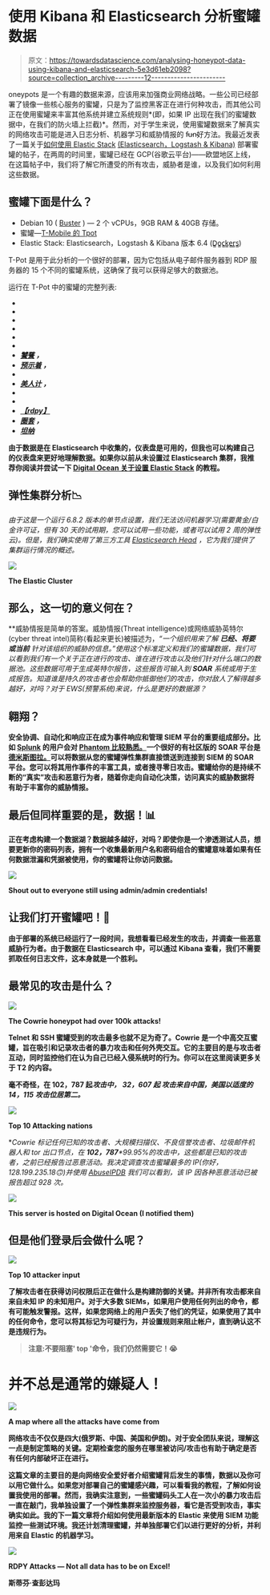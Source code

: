 # 使用 Kibana 和 Elasticsearch 分析蜜罐数据

> 原文：<https://towardsdatascience.com/analysing-honeypot-data-using-kibana-and-elasticsearch-5e3d61eb2098?source=collection_archive---------12----------------------->

oneypots 是一个有趣的数据来源，应该用来加强商业网络战略。一些公司已经部署了镜像一些核心服务的蜜罐，只是为了监控黑客正在进行何种攻击，而其他公司正在使用蜜罐来丰富其他系统并建立系统规则*(即，如果 IP 出现在我们的蜜罐数据中，在我们的防火墙上拦截)*。然而，对于学生来说，使用蜜罐数据来了解真实的网络攻击可能是进入日志分析、机器学习和威胁情报的 f̵u̵n̵好方法。我最近发表了一篇关于[如何使用 Elastic Stack](https://medium.com/@Stephen_Chap/deploying-monitoring-honeypots-on-gcp-with-kibana-899fef6fdf76) [(Elasticsearch，Logstash & Kibana)](https://www.elastic.co/) 部署蜜罐的帖子，在两周的时间里，蜜罐已经在 GCP(谷歌云平台)——欧盟地区上线，在这篇帖子中，我们将了解它所遭受的所有攻击，威胁者是谁，以及我们如何利用这些数据。

## 蜜罐下面是什么？

*   Debian 10 ( [Buster](https://www.debian.org/News/2019/20190706) ) — 2 个 vCPUs，9GB RAM & 40GB 存储。
*   蜜罐—[T-Mobile 的 Tpot](https://github.com/dtag-dev-sec/tpotce)
*   Elastic Stack: Elasticsearch，Logstash & Kibana 版本 6.4 (D̳o̳c̳k̳e̳r̳s̳)

T-Pot 是用于此分析的一个很好的部署，因为它包括从电子邮件服务器到 RDP 服务器的 15 个不同的蜜罐系统，这确保了我可以获得足够大的数据池。

运行在 T-Pot 中的蜜罐的完整列表:

*   [](https://github.com/huuck/ADBHoney)
*   **[](https://github.com/Cymmetria/ciscoasa_honeypot)**
*   ***[](http://conpot.org/)***
*   ***[](https://github.com/cowrie/cowrie)***
*   ***[](https://github.com/DinoTools/dionaea)***
*   ***[](https://github.com/schmalle/ElasticpotPY)***
*   ***[*饕餮*](https://github.com/mushorg/glutton) *，****
*   **[*预示着*](https://github.com/johnnykv/heralding) *，***
*   **[](https://github.com/foospidy/HoneyPy)**
*   ***[*美人计*](https://github.com/armedpot/honeytrap/) *，****
*   **[](https://github.com/awhitehatter/mailoney)**
*   ***[](https://github.com/schmalle/medpot)***
*   ***[*【rdpy】*](https://github.com/citronneur/rdpy)***
*   ***[*圈套*](http://mushmush.org/) *，****
*   **[*坦纳*](http://mushmush.org/)**

**由于数据是在 Elasticsearch 中收集的，仪表盘是可用的，但我也可以构建自己的仪表盘来更好地理解数据。如果你以前从未设置过 Elasticsearch 集群，我推荐你阅读并尝试一下 [Digital Ocean 关于设置 Elastic Stack](https://www.digitalocean.com/community/tutorials/how-to-install-elasticsearch-logstash-and-kibana-elastic-stack-on-ubuntu-16-04) 的教程。**

## **弹性集群分析📉**

**由于这是一个运行 6.8.2 版本的单节点设置，我们无法访问机器学习*(需要黄金/白金许可证，但有 30 天的试用期，您可以试用一些功能，或者可以试用 2 周的弹性云)。*但是，我们确实使用了第三方工具 [Elasticsearch Head](https://mobz.github.io/elasticsearch-head/) ，它为我们提供了集群运行情况的概述。**

**![](img/9e5168b80a13c6fb938adaeb86d13572.png)**

**The Elastic Cluster**

## **那么，这一切的意义何在？**

**威胁情报是简单的答案。威胁情报(Threat intelligence)或网络威胁英特尔(cyber threat intel)简称(看起来更长)被描述为，*“一个组织用来了解* ***已经、将要或当前*** *针对该组织的威胁的信息。”*使用这个标准定义和我们的蜜罐数据，我们可以看到我们有一个关于正在进行的攻击、谁在进行攻击以及他们针对什么端口的数据池。这些数据可用于生成英特尔报告，这些报告可输入到 **SOAR** 系统或用于生成报告。知道谁是持久的攻击者也会帮助你抵御他们的攻击，你对敌人了解得越多越好，对吗？对于 EWS(预警系统)来说，什么是更好的数据源？**

## **翱翔？**

**安全协调、自动化和响应正在成为事件响应和管理 SIEM 平台的重要组成部分。比如 [Splunk](https://www.splunk.com/en_us/form/the-soar-buyers-guide.html?utm_campaign=google_emea_tier1_en_search_brand&utm_source=google&utm_medium=cpc&utm_content=Soar_buyersguide_guide&utm_term=%2Bsplunk%20%2Bphantom&_bk=%2Bsplunk%20%2Bphantom&_bt=310388742139&_bm=b&_bn=g&_bg=68666554984&device=c&gclid=EAIaIQobChMI0KX6gpns5QIVC7DtCh10XgM8EAAYASAAEgJ8GPD_BwE) 的用户会对 [Phantom 比较熟悉。](https://www.splunk.com/en_us/software/phantom.html)一个很好的有社区版的 SOAR 平台是[德米斯图拉。](https://www.demisto.com/)可以将数据从您的蜜罐弹性集群直接馈送到连接到 SIEM 的 SOAR 平台。您可以将其用作事件的丰富工具，或者搜寻零日攻击。蜜罐给你的是持续不断的“真实”攻击和恶意行为者，随着你走向自动化决策，访问真实的威胁数据将有助于丰富你的威胁情报。**

## **最后但同样重要的是，数据！📊**

**正在考虑构建一个数据湖？数据越多越好，对吗？即使你是一个渗透测试人员，想要更新你的密码列表，拥有一个收集最新用户名和密码组合的蜜罐意味着如果有任何数据泄漏和凭据被使用，你的蜜罐将让你访问数据。**

**![](img/7d4ba76e51976ff57deec80a1232320b.png)**

**Shout out to everyone still using admin/admin credentials!**

## **让我们打开蜜罐吧！🍯**

**由于部署的系统已经运行了一段时间，我想看看已经发生的攻击，并调查一些恶意威胁行为者。由于数据在 Elasticsearch 中，可以通过 Kibana 查看，我们不需要抓取任何日志文件，这本身就是一个胜利。**

## **最常见的攻击是什么？**

**![](img/c4a0092e621fb566dc6b617e1f0f9266.png)**

**The Cowrie honeypot had over 100k attacks!**

**Telnet 和 SSH 蜜罐受到的攻击最多也就不足为奇了。Cowrie 是一个中高交互蜜罐，旨在吸引和记录攻击者的暴力攻击和任何外壳交互。它的主要目的是与攻击者互动，同时监控他们在认为自己已经入侵系统时的行为。你可以在这里阅读更多关于 T2 的内容。**

**毫不奇怪，在 102，787 起*攻击中， ***32，607 起*** 攻击来自中国，美国以适度的 ***14，115*** 攻击位居第二。***

**![](img/093895647ad84668caf505811e7e361a.png)**

**Top 10 Attacking nations**

**Cowrie 标记任何已知的攻击者、大规模扫描仪、不良信誉攻击者、垃圾邮件机器人和 tor 出口节点，在 ***102，787****99.95%*的攻击中，这些都是已知的攻击者，之前已经报告过恶意活动。我决定调查攻击蜜罐最多的 IP(*你好，128.199.235.18🙃*)并使用 [AbuseIPDB](https://www.abuseipdb.com/check/128.199.235.18) 我们可以看到，该 IP 因各种恶意活动已被报告超过 928 次。**

**![](img/2ded112498c90f064177e9f0ab79f067.png)**

**This server is hosted on Digital Ocean (I notified them)**

## **但是他们登录后会做什么呢？**

**![](img/9c3e126c4866bdca4598d97715100dfa.png)**

**Top 10 attacker input**

**了解攻击者在获得访问权限后正在做什么是构建防御的关键。并非所有攻击都来自来自未知 IP 的未知用户。对于大多数 SIEMs，如果用户使用任何列出的命令，都有可能触发警报。这样，如果您网络上的用户丢失了他们的凭证，如果使用了其中的任何命令，您可以将其标记为可疑行为，并设置规则来阻止帐户，直到确认这不是违规行为。**

> **注意:不要阻塞' top '命令，我们仍然需要它！😭**

# **并不总是通常的嫌疑人！**

**![](img/24e2f9c0fe4b3140254a77c4a6afb493.png)**

**A map where all the attacks have come from**

**网络攻击不仅仅是四大(俄罗斯、中国、美国和伊朗)。对于安全团队来说，理解这一点是制定策略的关键。定期检查您的服务在哪里被访问/攻击也有助于确定是否有任何内部破坏正在进行。**

**这篇文章的主要目的是向网络安全爱好者介绍蜜罐背后发生的事情，数据以及你可以用它做什么。如果您对部署自己的蜜罐感兴趣，可以看看我的教程，了解如何设置我使用的部署。然而，我确实注意到，一些蜜罐码头工人在一次小的暴力攻击后一直在敲门，我单独设置了一个弹性集群来监控服务器，看它是否受到攻击，事实确实如此。我的下一篇文章将介绍如何使用最新版本的 Elastic 来使用 SIEM 功能监控一些测试环境。我还计划清理蜜罐，并单独部署它们以进行更好的分析，并利用来自 Elastic 的机器学习。**

**![](img/29a488f90bc9c376f5aae74f7f08cfe0.png)**

**RDPY Attacks — Not all data has to be on Excel!**

**斯蒂芬·查彭达玛**
